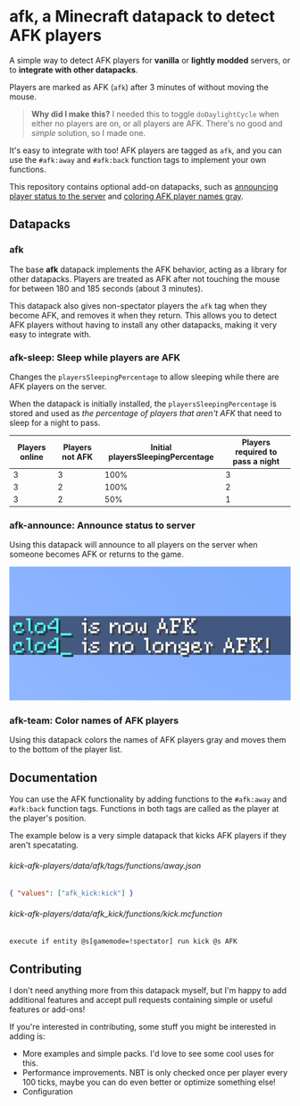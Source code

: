 # afk, a Minecraft datapack to detect AFK players

A simple way to detect AFK players for **vanilla** or **lightly modded**
servers, or to **integrate with other datapacks**.

Players are marked as AFK (`afk`) after 3 minutes of without moving the mouse.

> **Why did I make this?** I needed this to toggle `doDaylightCycle` when either
> no players are on, or all players are AFK. There's no good and _simple_
> solution, so I made one.

It's easy to integrate with too! AFK players are tagged as `afk`, and you can
use the `#afk:away` and `#afk:back` function tags to implement your own
functions.

This repository contains optional add-on datapacks, such as
[announcing player status to the server](#afk-announce-announce-status-to-server)
and [coloring AFK player names gray](#afk-team-color-names-of-afk-players).

## Datapacks

### afk

The base **afk** datapack implements the AFK behavior, acting as a library for
other datapacks. Players are treated as AFK after not touching the mouse for
between 180 and 185 seconds (about 3 minutes).

This datapack also gives non-spectator players the `afk` tag when they become
AFK, and removes it when they return. This allows you to detect AFK players
without having to install any other datapacks, making it very easy to integrate
with.

### afk-sleep: Sleep while players are AFK

Changes the `playersSleepingPercentage` to allow sleeping while there are AFK
players on the server.

When the datapack is initially installed, the `playersSleepingPercentage` is
stored and used as _the percentage of players that aren't AFK_ that need to
sleep for a night to pass.

| Players online | Players not AFK | Initial playersSleepingPercentage | Players required to pass a night |
| -------------- | --------------- | --------------------------------- | -------------------------------- |
| 3              | 3               | 100%                              | 3                                |
| 3              | 2               | 100%                              | 2                                |
| 3              | 2               | 50%                               | 1                                |

### afk-announce: Announce status to server

Using this datapack will announce to all players on the server when someone
becomes AFK or returns to the game.

![Two chat messages: "clo4_ is now AFK", and "clo4_ is no longer AFK!"](assets/afk-announce.png)

### afk-team: Color names of AFK players

Using this datapack colors the names of AFK players gray and moves them to the
bottom of the player list.

## Documentation

You can use the AFK functionality by adding functions to the `#afk:away` and
`#afk:back` function tags. Functions in both tags are called as the player at
the player's position.

The example below is a very simple datapack that kicks AFK players if they
aren't specatating.

###### kick-afk-players/data/afk/tags/functions/away.json

```json
{ "values": ["afk_kick:kick"] }
```

###### kick-afk-players/data/afk_kick/functions/kick.mcfunction

```mcfunction
execute if entity @s[gamemode=!spectator] run kick @s AFK
```

## Contributing

I don't need anything more from this datapack myself, but I'm happy to add
additional features and accept pull requests containing simple or useful
features or add-ons!

If you're interested in contributing, some stuff you might be interested in
adding is:

- More examples and simple packs. I'd love to see some cool uses for this.
- Performance improvements. NBT is only checked once per player every 100 ticks,
  maybe you can do even better or optimize something else!
- Configuration
